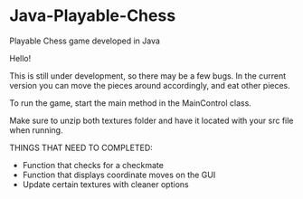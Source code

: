 # Java-Playable-Chess
Playable Chess game developed in Java

Hello!

This is still under development, so there may be a few bugs. In the current version you can move the pieces
around accordingly, and eat other pieces.

To run the game, start the main method in the MainControl class.

Make sure to unzip both textures folder and have it located with your src file when running.

THINGS THAT NEED TO COMPLETED:
- Function that checks for a checkmate
- Function that displays coordinate moves on the GUI
- Update certain textures with cleaner options
